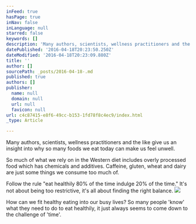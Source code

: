 ```yaml
---
inFeed: true
hasPage: true
inNav: false
inLanguage: null
starred: false
keywords: []
description: 'Many authors, scientists, wellness practitioners and the like give us an insight into why so many foods we eat today can make us feel unwell.'
datePublished: '2016-04-18T20:23:50.250Z'
dateModified: '2016-04-18T20:23:09.880Z'
title: ''
author: []
sourcePath: _posts/2016-04-18-.md
published: true
authors: []
publisher:
  name: null
  domain: null
  url: null
  favicon: null
url: c4c87415-e8f6-49cc-b153-1fd78f8c4ec9/index.html
_type: Article

---
```

Many authors, scientists, wellness practitioners and the like give us an insight into why so many foods we eat today can make us feel unwell.

So much of what we rely on in the Western diet includes overly processed food which has chemicals and additives. Caffeine, gluten, wheat and dairy are just some things we consume too much of.

Follow the rule "eat healthily 80% of the time indulge 20% of the time." It's not about being too restrictive, it's all about finding the right balance.
![](https://the-grid-user-content.s3-us-west-2.amazonaws.com/13ae1d9f-eeea-4688-bb3f-723b9dc77af0.jpg)

How can we fit healthy eating into our busy lives? So many people 'know' what they need to do to eat healthily, it just always seems to come down to the challenge of 'time'.